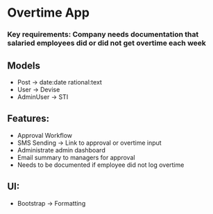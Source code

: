 # Overtime App

### Key requirements: Company needs documentation that salaried employees did or did not get overtime each week 

## Models
- Post -> date:date rational:text
- User -> Devise 
- AdminUser -> STI

## Features:
- Approval Workflow 
- SMS Sending -> Link to approval or overtime input 
- Administrate admin dashboard 
- Email summary to managers for approval 
- Needs to be documented if employee did not log overtime 

## UI:
- Bootstrap -> Formatting 